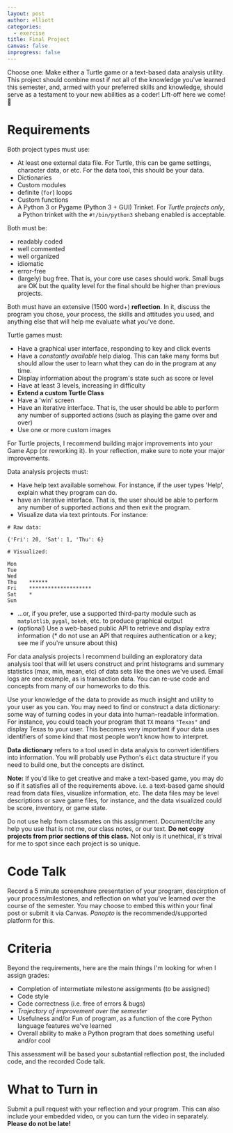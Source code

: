 ```yaml
---
layout: post
author: elliott
categories:
  - exercise
title: Final Project
canvas: false
inprogress: false
---
```


Choose one: Make either a Turtle game or a text-based data analysis utility.  This project should combine
most if not all of the knowledge you've learned this semester, and, armed with your preferred skills and knowledge,
should serve as a testament to your new abilities as a coder!  Lift-off here we come! :rocket:

# Requirements

Both project types must use:

- At least one external data file.  For Turtle, this can be game settings, character data, or etc.  For the data tool, this should be your data.
- Dictionaries
- Custom modules
- definite (`for`) loops
- Custom functions
- A Python 3 or Pygame (Python 3 + GUI) Trinket. For *Turtle projects only*, a Python trinket with the `#!/bin/python3` shebang enabled is acceptable.

Both must be:

- readably coded
- well commented
- well organized
- idiomatic
- error-free
- (largely) bug free.  That is, your core use cases should work.  Small bugs are OK but the quality level for the final should be higher than previous projects.


Both must have an extensive (1500 word+) **reflection**.  In it, discuss the program you chose, your process, the skills and attitudes you used, and anything
else that will help me evaluate what you've done.

Turtle games must:

- Have a graphical user interface, responding to key and click events
- Have a *constantly available* help dialog.  This can take many forms but should allow the user to learn what they can do in the program at any time.
- Display information about the program's state such as score or level
- Have at least 3 levels, increasing in difficulty
- **Extend a custom Turtle Class**
- Have a 'win' screen
- Have an iterative interface.  That is, the user should be able to perform any number of supported actions (such as playing the game over and over)
- Use one or more custom images

For Turtle projects, I recommend building major improvements into your Game App (or reworking it).  In your reflection, make sure to note your major improvements.

Data analysis projects must:

- Have help text available somehow.  For instance, if the user types 'Help', explain what they program can do.
- have an iterative interface.  That is, the user should be able to perform any number of supported actions and then exit the program.
- Visualize data via text printouts.  For instance:

```
# Raw data:

{'Fri': 20, 'Sat': 1, 'Thu': 6}

# Visualized:

Mon
Tue
Wed
Thu    ******
Fri    ********************
Sat    *
Sun
```

- ...or, if you prefer, use a supported third-party module such as `matplotlib`, `pygal`, `bokeh`, etc. to produce graphical output
- (optional) Use a web-based public API to retrieve and display extra information (* do not use an API that requires authentication or a key; see me if you're unsure about this)

For data analysis projects I recommend building an exploratory data analysis tool that will let users
construct and print histograms and summary statistics (max, min, mean, etc)
of data sets like the ones we've used.  Email logs are one example, as is transaction data.  You can re-use code and concepts
from many of our homeworks to do this.

Use your knowledge of the data to provide as much insight and utility to your user as you can. You may need to find or construct a data dictionary: some way of turning codes in your data into human-readable information. For instance, you could teach your program that `TX` means `"Texas"` and display Texas to your user. This becomes very important if your data uses identifiers of some kind that most people won't know how to interpret.

**Data dictionary** refers to a tool used in data analysis to convert identifiers into information. You will probably use Python's `dict` data structure if you need to build one, but the concepts are distinct.

**Note:** If you'd like to get creative and make a text-based game, you may do so if it satisfies all of the requirements above.  i.e. a text-based game should read from data files, visualize information, etc.  The data files may be level descriptions or save game files, for instance, and the data visualized could be score, inventory, or game state.

Do not use help from classmates on this assignment.  Document/cite any help you use that is not me, our class notes, or our text.  **Do not copy projects from prior sections of this class.**  Not only is it unethical, it's trival for me to spot since each project is so unique.

# Code Talk

Record a 5 minute screenshare presentation of your program, descirption of your process/milestones, and reflection on what you've learned over the course of the semester. You may choose to embed this within your final post or submit it via Canvas. *Panopto* is the recommended/supported platform for this.


# Criteria

Beyond the requirements, here are the main things I'm looking for when I assign grades:

- Completion of intermetiate milestone assignments (to be assigned)
- Code style
- Code correctness (i.e. free of errors & bugs)
- *Trajectory of improvement over the semester*
- Usefulness and/or Fun of program, as a function of the core Python language features we've learned
- Overall ability to make a Python program that does something useful and/or cool

This assessment will be based your substantial reflection post, the included code, and the recorded Code talk. 



# What to Turn in

Submit a pull request with your reflection and your program. This can also include your embedded video, or you can turn the video in separately. **Please do not be late!**

